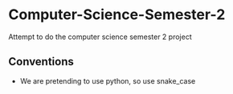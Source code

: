 # Computer-Science-Semester-2
Attempt to do the computer science semester 2 project

## Conventions
- We are pretending to use python, so use snake_case
